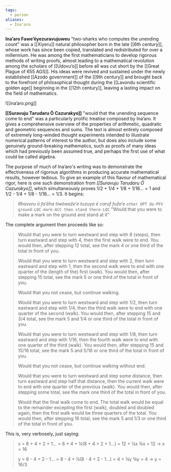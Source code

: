 ```yaml
---
tags:
  - person
aliases:
  - Inaʼaro
---
```

**Inaʼaro Faweʼēyezuravujuweu** "two-sharks who computes the unending count" was a [[Xiyeru]] natural philosopher born in the late [[6th century]], whose work has since been copied, translated and redistributed for over a millennium. He was among the first mathematicians to develop rigorous methods of writing proofs, almost leading to a mathematical revolution among the scholars of [[Udovuʼo]] before all was cut short by the [[Great Plague of 655 AGS]]. His ideas were revived and sustained under the newly established [[Azodo government]] of the [[9th century]] and brought back to the forefront of philosophical thought during the [[Lavondu scientific golden age]] beginning in the [[12th century]], leaving a lasting impact on the field of mathematics.

![[inaʼaro.png]]

**[[Suravuju Tarudaru Ō Cazurakyo]]** "would that the unending sequence come to end" was a particularly prolific treatise composed by Inaʼaro. It gives a comprehensive overview of the properties of arithmetic, quadratic and geometric sequences and sums. The text is almost entirely composed of extremely long-winded thought experiments intended to illustrate numerical patterns of interest to the author, but does also include some genuinely ground-breaking mathematics, such as proofs of many ideas which had previously been assumed true, and perhaps the first use of what could be called algebra.

The purpose of much of Inaʼaro's writing was to demonstrate the effectiveness of rigorous algorithms in producing accurate mathematical results, however tedious. To give an example of this flavour of mathematical rigor, here is one such demonstration from *[[Suravuju Tarudaru Ō Cazurakyo]]*, which simultaneously proves 1/2 + 1/4 + 1/8 + 1/16... = 1 and 1/2 - 1/4 + 1/8 - 1/16... = 1/3. It begins:
> *Rhavoru ō faʼēha tiwēwažeʼe tuzuyo ē caruf fužeʼe*
> `other OPT do-PFV ground-LOC mark-ACC then stand there-LOC`
> "Would that you were to make a mark on the ground and stand at it"

The complete argument then proceeds like so:
> Would that you were to turn westward and step with 8 (steps), then turn eastward and step with 4, then the first walk were to end.
> You would then, after stepping 12 total, see the mark 4 or one third of the total in front of you.
> 
> Would that you were to turn westward and step with 2, then turn eastward and step with 1, then the second walk were to end with one quarter of the (length of the) first (walk).
> You would then, after stepping 15 total, see the mark 5 or one third of the total in front of you.
> 
> Would that you not cease, but continue walking.
> 
> Would that you were to turn westward and step with 1/2, then turn eastward and step with 1/4, then the third walk were to end with one quarter of the second (walk).
> You would then, after stepping 15 and 3/4 total, see the mark 5 and 1/4 or one third of the total in front of you.
> 
> Would that you were to turn westward and step with 1/8, then turn eastward and step with 1/16, then the fourth walk were to end with one quarter of the third (walk).
> You would then, after stepping 15 and 15/16 total, see the mark 5 and 5/16 or one third of the total in front of you.
> 
> Would that you not cease, but continue walking without end.
> 
> Would that you were to turn westward and step some distance, then turn eastward and step half that distance, then the current walk were to end with one quarter of the previous (walk).
> You would then, after stepping some total, see the mark one third of the total in front of you.
> 
> Would that the final walk come to end.
> The total walk would be equal to the remainder excepting the first (walk), doubled and doubled again, then the first walk would be three quarters of the total.
> You would then, after stepping 16 total, see the mark 5 and 1/3 or one third of the total in front of you.

This is, very verbosely, just saying:
> x = 8 + 4 + 2 + 1... = 8 + 4 + ¼(8 + 4 + 2 + 1...) = 12 + ¼x
> ¾x = 12 → x = 16
> 
> y = 8 - 4 + 2 - 1... = 8 - 4 + ¼(8 - 4 + 2 - 1...) = 4 + ¼y
> ¾y = 4 → y = 16/3